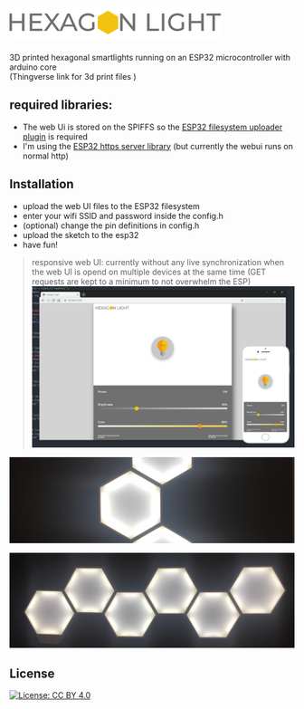 
# <img src="logo.svg" title="webUI screenshot" alt="webUI screenshot">


3D printed  hexagonal smartlights running on an ESP32 microcontroller with arduino core<br/>(Thingverse link for 3d print files )

## required libraries:
- The web Ui is stored on the SPIFFS so the <a href="https://github.com/me-no-dev/arduino-esp32fs-plugin">ESP32 filesystem uploader plugin<a/> is required
- I'm using the <a href="https://github.com/fhessel/esp32_https_server">ESP32 https server library<a/> (but currently the webui runs on normal http)

## Installation

- upload the web UI files to the ESP32 filesystem
- enter your wifi SSID and password inside the config.h
- (optional) change the pin definitions in config.h
- upload the sketch to the esp32
- have fun!

>responsive web UI:  currently without any live synchronization when the web UI is opend on multiple devices at the same time (GET requests are kept to a minimum to not overwhelm the ESP)
![responsive web UI](webui.jpg)

![photo](photo2.jpg)

![photo](photo1.jpg)

## License

[![License: CC BY 4.0](https://img.shields.io/badge/License-CC%20BY%204.0-lightgrey.svg)](https://creativecommons.org/licenses/by/4.0/)


